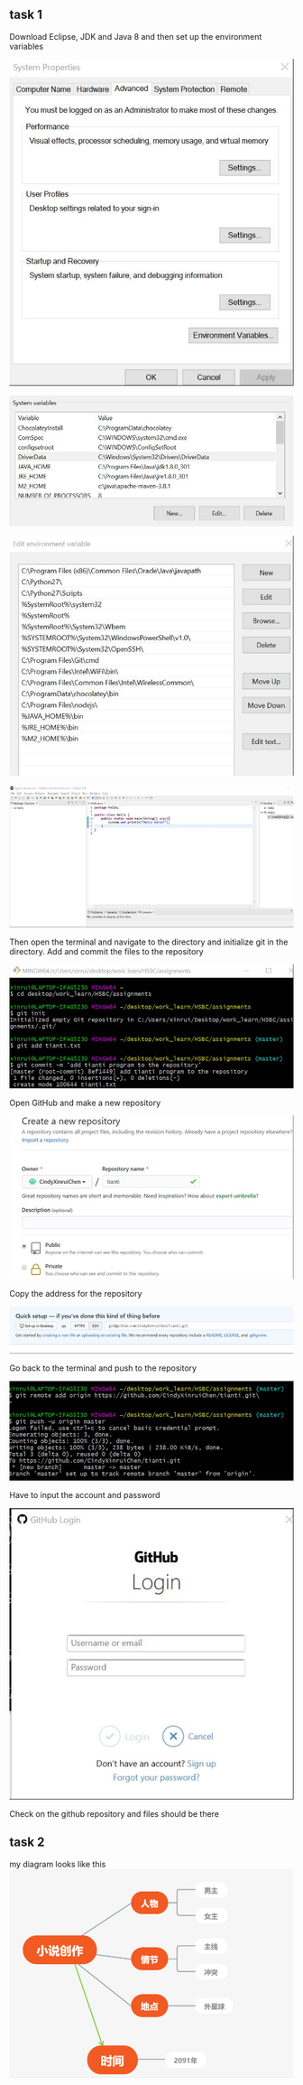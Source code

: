 ## task 1

Download Eclipse, JDK and Java 8 and then set up the environment variables

![img](https://github.com/CindyXinruiChen/tianti/blob/master/clip_image002.jpg)

![img](https://github.com/CindyXinruiChen/tianti/blob/master/clip_image004.jpg)

![img](https://github.com/CindyXinruiChen/tianti/blob/master/clip_image006.jpg)

 

![img](https://github.com/CindyXinruiChen/tianti/blob/master/clip_image008.jpg)

Then open the terminal and navigate to the directory and initialize git in the directory. Add and commit the files to the repository

 

![img](https://github.com/CindyXinruiChen/tianti/blob/master/clip_image010.jpg)

Open GitHub and make a new repository

![img](https://github.com/CindyXinruiChen/tianti/blob/master/clip_image012.jpg)

Copy the address for the repository

![img](https://github.com/CindyXinruiChen/tianti/blob/master/clip_image014.jpg)

Go back to the terminal and push to the repository

![img](https://github.com/CindyXinruiChen/tianti/blob/master/clip_image016.jpg)

 

Have to input the account and password

![img](https://github.com/CindyXinruiChen/tianti/blob/master/clip_image018.jpg)

 

Check on the github repository and files should be there

## task 2
my diagram looks like this
![img](https://github.com/CindyXinruiChen/tianti/blob/master/Untitled%20picture.png)
